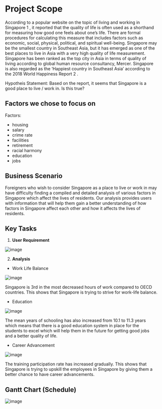 
# Project Scope

According to a popular website on the topic of living and working in Singapore 1
, it reported that the
quality of life is often used as a shorthand for measuring how good one feels about one’s life. There
are formal procedures for calculating this measure that includes factors such as economic, social,
physical, political, and spiritual well-being. Singapore may be the smallest country in Southeast Asia,
but it has emerged as one of the best places to live in Asia with a very high quality of life
measurement.
Singapore has been ranked as the top city in Asia in terms of quality of living according to global
human resource consultancy, Mercer. Singapore is also regarded as the ‘Happiest country in
Southeast Asia’ according to the 2018 World Happiness Report 2
.

Hypotheis Statement: Based on the report, it seems that Singapore is a good place to live / work in. Is this true?




## Factors we chose to focus on

Factors:
- housing
- salary
- crime rate
- facilities
- retirement
- racial harmony
- education
- jobs

## Business Scenario

 Foreigners who wish to consider Singapore as a place to live or work in may have difficulty finding a compiled and detailed analysis of various factors in Singapore which affect the lives of residents. Our analysis provides users with information that will help them gain a better understanding of how factors in Singapore affect each other and how it affects the lives of residents.
## Key Tasks

1) **User Requirement**

![image](https://github.com/PkJoshi23/Predictive_Analytics_Project/assets/126094816/3298a248-6dd2-4ce1-a62d-8749742ab6a3)


2) **Analysis**


- Work Life Balance

![image](https://github.com/PkJoshi23/Predictive_Analytics_Project/assets/126094816/6819220b-f37b-4705-81af-6cda5a16942f)

Singapore is 3rd in the most decreased hours of work compared to OECD countries. This shows that Singapore is trying to strive for work-life balance.

- Education


![image](https://github.com/PkJoshi23/Predictive_Analytics_Project/assets/126094816/eaaf2b90-1aa5-4afd-81f4-b57bacbeadef)

The mean years of schooling has also increased from 10.1 to 11.3 years which means that there is a good education system in place for the students to excel which will help them in the future for getting good jobs and a better quality of life.

- Career Advancement

![image](https://github.com/PkJoshi23/Predictive_Analytics_Project/assets/126094816/3f999aff-398e-4c36-a942-f263e522e5c1)

The training participation rate has increased gradually. This shows that Singapore is trying to upskill the employees in Singapore by giving them a better chance to have career advancements.



## Gantt Chart (Schedule)

![image](https://github.com/PkJoshi23/Predictive_Analytics_Project/assets/126094816/ef90fc2b-94b8-4229-824a-2241d87d1e54)

